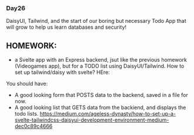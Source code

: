 ### Day26
DaisyUI, Tailwind, and the start of our boring but necessary Todo App that will grow to help us learn databases and security!

## HOMEWORK:
- a Svelte app with an Express backend, jsut like the previous homework (Videogames app), but for a TODO list using DaisyUI/Tailwind.
How to set up tailwind/daisy with svelte? HEre:

You should have:
- A good looking form that POSTS data to the backend, saved in a file for now.
- A good looking list that GETS data from the backiend, and displays the todo lists.
https://medium.com/ageless-dynasty/how-to-set-up-a-svelte-tailwindcss-daisyui-development-environment-medium-dec0c89c4666 
